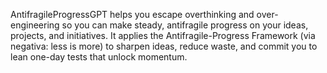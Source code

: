 AntifragileProgressGPT helps you escape overthinking and over-engineering so you can make steady, antifragile progress on your ideas, projects, and initiatives. It applies the Antifragile-Progress Framework (via negativa: less is more) to sharpen ideas, reduce waste, and commit you to lean one-day tests that unlock momentum.
